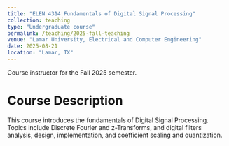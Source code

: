 ```yaml
---
title: "ELEN 4314 Fundamentals of Digital Signal Processing"
collection: teaching
type: "Undergraduate course"
permalink: /teaching/2025-fall-teaching
venue: "Lamar University, Electrical and Computer Engineering"
date: 2025-08-21
location: "Lamar, TX"
---
```


<!--This is a description of a teaching experience. You can use markdown like any other post.-->
Course instructor for the Fall 2025 semester.

Course Description
======
This course introduces the fundamentals of Digital Signal Processing. Topics include Discrete Fourier and z-Transforms, and digital filters analysis, design, implementation, and coefficient scaling and quantization.

<!--
Heading 2
======

Heading 3
======
-->


<!--type: "Workshop"-->
<!--location: "City, Country"-->
